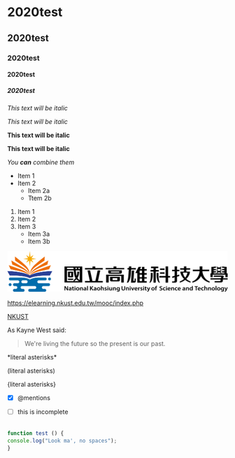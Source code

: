 # 2020test

## 2020test
### 2020test 
#### 2020test
##### 2020test


*This text will be italic*

_This text will be italic_

**This text will be italic**

__This text will be italic__

*You **can** combine them*

* Item 1
* Item 2
  * Item 2a
  * Ttem 2b
  
  
1. Item 1
2. Item 2
3. Item 3
   * Item 3a
   * Item 3b

![NKUST logo](school.png)

<https://elearning.nkust.edu.tw/mooc/index.php>

[NKUST](https://elearning.nkust.edu.tw/mooc/index.php)


As Kayne West said:
> We're living the future so
> the present is our past.


\*literal asterisks\*

\(literal asterisks\)

\{literal asterisks\}


-[x] @mentions

-[ ] this is incomplete



```javascript

function test () {
console.log("Look ma', no spaces");
}

```


